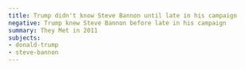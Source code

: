 ```yaml
---
title: Trump didn't know Steve Bannon until late in his campaign
negative: Trump knew Steve Bannon before late in his campaign
summary: They Met in 2011
subjects:
- donald-trump
- steve-bannon
---
```

